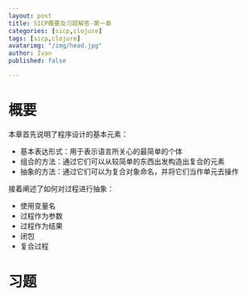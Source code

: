 ```yaml
---
layout: post
title: SICP概要及习题解答-第一章
categories: [sicp,clojure]
tags: [sicp,clojure]
avatarimg: "/img/head.jpg"
author: Ivan
published: false

---
```

# 概要

本章首先说明了程序设计的基本元素：

- 基本表达形式：用于表示语言所关心的最简单的个体
- 组合的方法：通过它们可以从较简单的东西出发构造出复合的元素
- 抽象的方法：通过它们可以为复合对象命名，并将它们当作单元去操作

接着阐述了如何对过程进行抽象：

- 使用变量名
- 过程作为参数
- 过程作为结果
- 闭包
- 复合过程

# 习题

